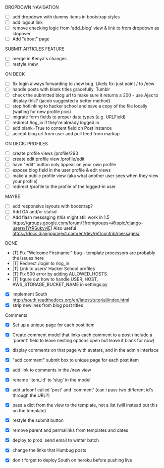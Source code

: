 DROPDOWN NAVIGATION
- [ ] add dropdown with dummy items in bootstrap styles
- [ ] add logout link
- [ ] remove checking logic from 'add_blog' view & link to from dropdown as stopover
- [ ] Add "about" page

SUBMIT ARTICLES FEATURE
- [ ] merge in Kenya's changes
- [ ] restyle /new

ON DECK
- [ ] fix login always forwarding to /new bug. Likely fix: just point / to /new
- [ ] handle posts with blank titles gracefully. Tumblr
- [ ] check the submitted blog url to make sure it returns a 200 - use Ajax to display this? (jacob suggested a better method)
- [ ] stop hotlinking to hacker school and save a copy of the file locally (waiting for new profile pics)
- [ ] migrate form fields to proper data types (e.g. URLField)
- [ ] redirect /log_in if they're already logged in
- [ ] add blank=True to content field on Post instance
- [ ] accept blog url from user and pull feed from markup

ON DECK: PROFILES
- [ ] create profile views /profile/293
- [ ] create edit profile view /profile/edit
- [ ] have "edit" button only appear on your own profile
- [ ] expose blog field in the user profile & edit views
- [ ] make a public profile view (aka what another user sees when they view your profile)
- [ ] redirect /profile to the profile of the logged-in user

MAYBE
- [ ] add responsive layouts with bootstrap?
- [ ] Add GA and/or statsd
- [ ] Add flash messaging (this might still work in 1.5 https://groups.google.com/forum/?fromgroups=#!topic/django-users/1YtRSukvviE) Also useful https://docs.djangoproject.com/en/dev/ref/contrib/messages/

DONE
- [T] Fix "Welcome Firstname!" bug - template processors are probably the issues here
- [T] Redirect /login to /log_in
- [T] Link to users' Hacker School profiles
- [T] Fix 500 error by adding ALLOWED_HOSTS
- [T] figure out how to handle USER, HOST, AWS_STORAGE_BUCKET_NAME in settings.py
- [x] implement South http://south.readthedocs.org/en/latest/tutorial/index.html
- [x] strip newlines from blog post titles

Comments
- [x] Set up a unique page for each post item
- [x] Create comment model that links each comment to a post (include a 'parent' field to leave nesting options open but leave it blank for now)
- [x] display comments on that page with avatars, and in the admin interface
- [x] "add comment" submit box to unique page for each post item
- [x] add link to comments in the /new view
- [x] rename 'item_id' to 'slug' in the model
- [x] add urlconf called 'post' and 'comment' (can i pass two different id's through the URL?)
- [x] pass a dict from the view to the template, not a list (will instead put this on the template)
- [x] restyle the submit button
- [x] remove parent and permalinks from templates and dates
- [x] deploy to prod. send email to winter batch
- [x] change the links that Humbug posts
- [x] don't forget to deploy South on heroku before pushing live

